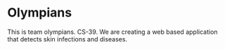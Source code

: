 # Olympians
This is team olympians. CS-39. We are creating a web based application that detects skin infections and diseases.
